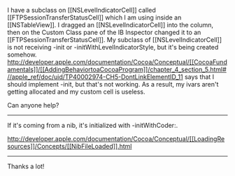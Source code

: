 I have a subclass on [[NSLevelIndicatorCell]] called [[FTPSessionTransferStatusCell]] which I am using inside an [[NSTableView]].  I dragged an [[NSLevelIndicatorCell]] into the column, then on the Custom Class pane of the IB Inspector changed it to an [[FTPSessionTransferStatusCell]].  My subclass of [[NSLevelIndicatorCell]] is not receiving -init or -initWithLevelIndicatorStyle, but it's being created somehow.  http://developer.apple.com/documentation/Cocoa/Conceptual/[[CocoaFundamentals]]/[[AddingBehaviortoaCocoaProgram]]/chapter_4_section_5.html#//apple_ref/doc/uid/TP40002974-CH5-DontLinkElementID_11 says that I should implement -init, but that's not working.  As a result, my ivars aren't getting allocated and my custom cell is useless.

Can anyone help?

----

If it's coming from a nib, it's initialized with -initWithCoder:.    

http://developer.apple.com/documentation/Cocoa/Conceptual/[[LoadingResources]]/Concepts/[[NibFileLoaded]].html

----

Thanks a lot!